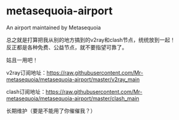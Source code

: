 # metasequoia-airport
An airport maintained by Metasequoia

总之就是打算把我从别的地方搞到的v2ray和clash节点，统统放到一起！  
反正都是各种免费、公益节点，就不要指望可靠了。

姑且一用吧！

v2ray订阅地址：https://raw.githubusercontent.com/Mr-metasequoia/metasequoia-airport/master/v2ray_main

clash订阅地址：https://raw.githubusercontent.com/Mr-metasequoia/metasequoia-airport/master/clash_main

长期维护（要是不能用了你催催我？）
